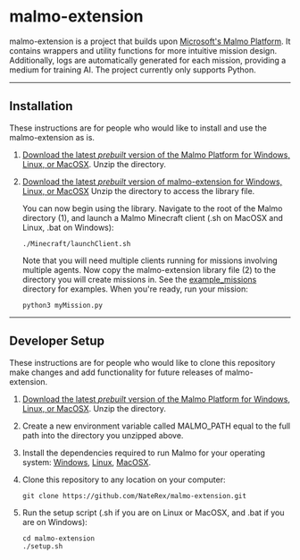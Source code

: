 # **malmo-extension** #

malmo-extension is a project that builds upon [Microsoft's Malmo Platform](https://github.com/Microsoft/malmo/). It contains wrappers and utility functions for more intuitive mission design. Additionally, logs are automatically generated for each mission, providing a medium for training AI. The project currently only supports Python.

___
## **Installation** ##

These instructions are for people who would like to install and use the malmo-extension as is.

1. [Download the latest _prebuilt_ version of the Malmo Platform for Windows, Linux, or MacOSX](https://github.com/Microsoft/malmo/releases). Unzip the directory.

2. [Download the latest _prebuilt_ version of malmo-extension for Windows, Linux, or MacOSX]() Unzip the directory to access the library file.

    You can now begin using the library. Navigate to the root of the Malmo directory (1), and launch a Malmo Minecraft client (.sh on MacOSX and Linux, .bat on Windows):

    ```
    ./Minecraft/launchClient.sh
    ```

    Note that you will need multiple clients running for missions involving multiple agents. Now copy the malmo-extension library file (2) to the directory you will create missions in. See the [example_missions]() directory for examples. When you're ready, run your mission:

    ```
    python3 myMission.py
    ```

___
## **Developer Setup** ##

These instructions are for people who would like to clone this repository make changes and add functionality for future releases of malmo-extension.

1. [Download the latest _prebuilt_ version of the Malmo Platform for Windows, Linux, or MacOSX](https://github.com/Microsoft/malmo/releases). Unzip the directory.

2. Create a new environment variable called MALMO_PATH equal to the full path into the directory you unzipped above.

3. Install the dependencies required to run Malmo for your operating system: [Windows](https://github.com/microsoft/malmo/blob/master/doc/install_windows.md), [Linux](https://github.com/microsoft/malmo/blob/master/doc/install_linux.md), [MacOSX](https://github.com/microsoft/malmo/blob/master/doc/install_macosx.md).

4. Clone this repository to any location on your computer:
    ```
    git clone https://github.com/NateRex/malmo-extension.git
    ```

5. Run the setup script (.sh if you are on Linux or MacOSX, and .bat if you are on Windows):
    ```
    cd malmo-extension
    ./setup.sh
    ```